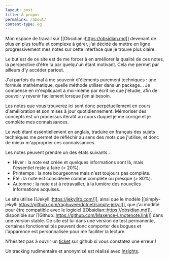 ```yaml
---
layout: post
title: À propos
permalink: /about/
content-type: eg
---
```


Mon espace de travail sur [[Obsidian::https://obsidian.md]] devenant de plus en plus touffu et complexe à gérer, j'ai décidé de mettre en ligne progressivement mes notes sur cette interface que je trouve plus claire.

Le but est de ce site est de me forcer à en améliorer la qualité de ces notes, la perspective d'être lu par quelqu'un étant motivant. Cela me permet par ailleurs d'y accéder partout.

J'ai parfois du mal à me souvenir d'éléments purement techniques : une formule mathématique, quelle méthode utiliser dans un package... Je compense en m'expliquant à moi-même par écrit ce que j'étudie, afin de pouvoir y revenir facilement lorsque j'en ai besoin.

Les notes que vous trouverez ici sont donc perpétuellement en cours d'amélioration et son mises à jour quotidiennement. Mémoriser des concepts est un processus itératif au cours duquel je me corrige et je complète mes connaissances. 

Le web étant essentiellement en anglais, traduire en français des sujets techniques me permet de réfléchir au sens des mots que j'utilise, et donc de mieux m'approprier ces connaissances.

Les notes peuvent prendre un des états suivants :

- Hiver : la note est créée et quelques informations sont là, mais l'essentiel reste à faire (< 20%).
- Printemps : la note bourgeonne mais n'est toujours pas complète.
- Été : la note est considérée comme complète ou presque (> 80%).
- Automne : la note est à retravailler, à la lumière des nouvelles informations acquises.

Le site utilise [[Jekyll::https://jekyllrb.com/]], ainsi que le modèle [[simply-jekyll::https://github.com/raghuveerdotnet/simply-jekyll]], que j'ai modifié pour être compatible avec le logiciel [[Obsidian::https://obsidian.md]], disponible sur [[Github::https://github.com/Maxence-L/notenote.link]] dans une version stable. Ce site est lui dans une version de test permanente, certaines fonctionnalités peuvent donc comporter des bogues et l'apparence est personnalisée pour me faciliter la lecture.

N'hésitez pas à ouvrir un [ticket](https://github.com/Maxence-L/arboretum.link/issues) sur github si vous constatez une erreur ! 

Un tracking rudimentaire et anonymisé est réalisé avec [Insights](https://getinsights.io/).
